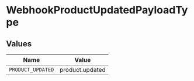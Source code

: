 # WebhookProductUpdatedPayloadType


## Values

| Name              | Value             |
| ----------------- | ----------------- |
| `PRODUCT_UPDATED` | product.updated   |